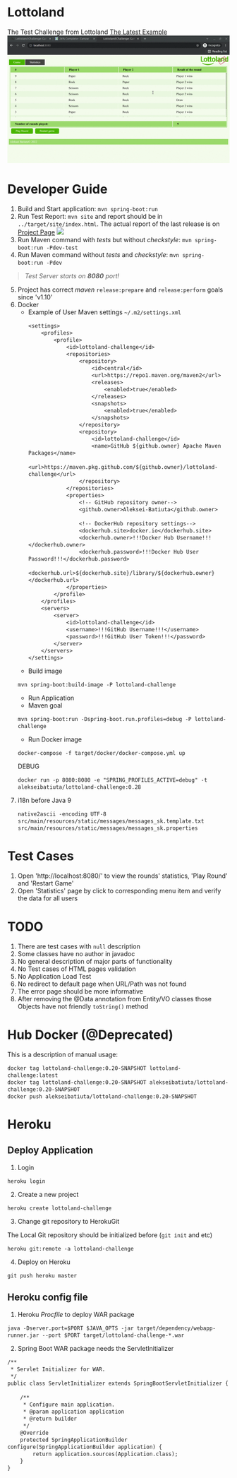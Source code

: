 # Lottoland

The Test Challenge from Lottoland [The Latest Example](https://lottoland-challenge.herokuapp.com/)
![](docs/images/web.gif)

# Developer Guide

1. Build and Start application: `mvn spring-boot:run`
2. Run Test Report: `mvn site` and report should be in `../target/site/index.html`. The actual report of the last
   release is on [Project Page](https://aleksei-batiuta.github.io/lottoland-challenge/) ![](docs/images/site.gif)
3. Run Maven command with _tests_ but without _checkstyle_: `mvn spring-boot:run -Pdev-test`
4. Run Maven command without _tests_ and _checkstyle_: `mvn spring-boot:run -Pdev`

> *Test Server starts on **8080** port!*

5. Project has correct _maven_ `release:prepare` and `release:perform` goals since 'v1.10'
6. Docker
    * Example of User Maven settings `~/.m2/settings.xml`
        ```
        <settings>
            <profiles>
                <profile>
                    <id>lottoland-challenge</id>
                    <repositories>
                        <repository>
                            <id>central</id>
                            <url>https://repo1.maven.org/maven2</url>
                            <releases>
                                <enabled>true</enabled>
                            </releases>
                            <snapshots>
                                <enabled>true</enabled>
                            </snapshots>
                        </repository>
                        <repository>
                            <id>lottoland-challenge</id>
                            <name>GitHub ${github.owner} Apache Maven Packages</name>
                            <url>https://maven.pkg.github.com/${github.owner}/lottoland-challenge</url>
                        </repository>
                    </repositories>
                    <properties>
                        <!-- GitHub repository owner-->
                        <github.owner>Aleksei-Batiuta</github.owner>
                        
                        <!-- DockerHub repository settings-->
                        <dockerhub.site>docker.io</dockerhub.site>
                        <dockerhub.owner>!!!Docker Hub Username!!!</dockerhub.owner>
                        <dockerhub.password>!!!Docker Hub User Password!!!</dockerhub.password>
                        <dockerhub.url>${dockerhub.site}/library/${dockerhub.owner}</dockerhub.url>
                    </properties>
                </profile>
            </profiles>
            <servers>
                <server>
                    <id>lottoland-challenge</id>
                    <username>!!!GitHub Username!!!</username>
                    <password>!!!GitHub User Token!!!</password>
                </server>
            </servers>
        </settings>
        ```
    * Build image
   ```
   mvn spring-boot:build-image -P lottoland-challenge
   ```
    * Run Application
    * Maven goal
    ```
    mvn spring-boot:run -Dspring-boot.run.profiles=debug -P lottoland-challenge
    ```
    * Run Docker image
    ```
    docker-compose -f target/docker/docker-compose.yml up
    ```
   DEBUG
    ```
    docker run -p 8080:8080 -e "SPRING_PROFILES_ACTIVE=debug" -t alekseibatiuta/lottoland-challenge:0.28
    ```
7. i18n before Java 9
    ```
    native2ascii -encoding UTF-8 src/main/resources/static/messages/messages_sk.template.txt src/main/resources/static/messages/messages_sk.properties
    ```

# Test Cases

1. Open 'http://localhost:8080/' to view the rounds' statistics, 'Play Round' and 'Restart Game'
2. Open 'Statistics' page by click to corresponding menu item and verify the data for all users

# TODO

1. There are test cases with `null` description
2. Some classes have no author in javadoc
3. No general description of major parts of functionality
4. No Test cases of HTML pages validation
5. No Application Load Test
6. No redirect to default page when URL/Path was not found
7. The error page should be more informative
8. After removing the @Data annotation from Entity/VO classes those Objects have not friendly `toString()` method

# Hub Docker (@Deprecated)

This is a description of manual usage:

```
docker tag lottoland-challenge:0.20-SNAPSHOT lottoland-challenge:latest
docker tag lottoland-challenge:0.20-SNAPSHOT alekseibatiuta/lottoland-challenge:0.20-SNAPSHOT
docker push alekseibatiuta/lottoland-challenge:0.20-SNAPSHOT
```

# Heroku

## Deploy Application

1. Login

  ```
  heroku login
  ```

2. Create a new project

  ```
  heroku create lottoland-challenge
  ```

3. Change git repository to HerokuGit

The Local Git repository should be initialized before (`git init` and etc)

  ```
  heroku git:remote -a lottoland-challenge
  ```

4. Deploy on Heroku

  ```
  git push heroku master
  ```

## Heroku config file

1. Heroku _Procfile_ to deploy WAR package

```
java -Dserver.port=$PORT $JAVA_OPTS -jar target/dependency/webapp-runner.jar --port $PORT target/lottoland-challenge-*.war
```

2. Spring Boot WAR package needs the ServletInitializer

```
/**
 * Servlet Initializer for WAR.
 */
public class ServletInitializer extends SpringBootServletInitializer {

	/**
	 * Configure main application.
	 * @param application application
	 * @return builder
	 */
	@Override
	protected SpringApplicationBuilder configure(SpringApplicationBuilder application) {
		return application.sources(Application.class);
	}
}
```